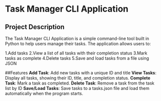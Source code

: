 # Task Manager CLI Application
## Project Description
The Task Manager CLI Application is a simple command-line tool built in Python to help users manage their tasks. The application allows users to:

 1.Add tasks
 2.View a list of all tasks with their completion status
 3.Mark tasks as complete
 4.Delete tasks
 5.Save and load tasks from a file using JSON
 
##Features
**Add Task**: Add new tasks with a unique ID and title
**View Tasks**: Display all tasks, showing their ID, title, and completion status.
**Complete Task**: Mark a task as completed.
**Delete Task**: Remove a task from the task list by ID
**Save/Load Tasks**: Save tasks to a tasks.json file and load them automatically when the program starts.
